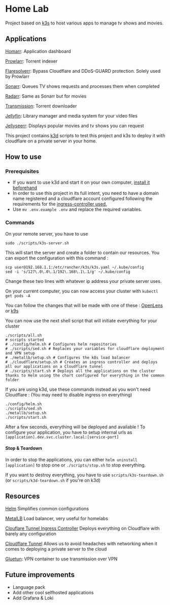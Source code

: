 # Home Lab

Project based on [k3s](https://k3s.io/) to host various apps to manage tv shows and movies.

## Applications

[Homarr](https://github.com/ajnart/homarr): Application dashboard

[Prowlarr](https://github.com/Prowlarr/Prowlarr): Torrent indexer

[Flaresolverr](https://github.com/FlareSolverr/FlareSolverr): Bypass Cloudflare and DDoS-GUARD protection. Solely used by Prowlarr

[Sonarr](https://github.com/Sonarr/sonarr): Queues TV shows requests and processes them when completed

[Radarr](https://github.com/Radarr/radarr): Same as Sonarr but for movies

[Transmission](https://github.com/transmission/transmission): Torrent downloader

[Jellyfin](https://github.com/jellyfin/jellyfin): Library manager and media system for your video files

[Jellyseerr](https://github.com/Fallenbagel/jellyseerr): Displays popular movies and tv shows you can request

This project contains [k3d](https://k3d.io/v5.6.0/) scripts to test this project and k3s to deploy it with cloudflare on a private server in your home.

## How to use

### Prerequisites

- If you want to use k3d and start it on your own computer, [install it beforehand](https://k3d.io/v5.6.0/#releases)
- In order to use this project in its full intent, you need to have a domain name registered and a cloudflare account configured following the requirements for the [ingress-controller used.](https://github.com/STRRL/cloudflare-tunnel-ingress-controller/blob/master/README.md)
- Use `mv .env.example .env` and replace the required variables.

### Commands
On your remote server, you have to use
```shell
sudo ./scripts/k3s-server.sh
```
This will start the server and create a folder to contain our resources.
You can export the configuration with this command :
```shell
scp user@192.168.1.1:/etc/rancher/k3s/k3s.yaml ~/.kube/config
sed -i 's/127\.0\.0\.1/192\.168\.1\.1/g' ~/.kube/config
```
Change these two lines with whatever ip address your private server uses.

On your current computer, you can now access your cluster with `kubectl get pods -A`

You can follow the changes that will be made with one of these : [OpenLens](https://github.com/MuhammedKalkan/OpenLens) or [k9s](https://k9scli.io/)

You can now use the next shell script that will initiate everything for your cluster
```shell
./scripts/all.sh
# scripts started
# ./config/helm.sh # Configures helm repositories
# ./scripts/sed.sh # Replaces your variables for cloudflare deployment and VPN setup
# ./metallb/setup.sh # Configures the k8s load balancer
# ./cloudflare/setup.sh # Creates an ingress controller and deploys all our applications on a Cloudflare tunnel
# ./scripts/start.sh # Deploys all the applications on the cluster thanks to Helm using the chart configured for everything in the common folder

```
If you are using k3d, use these commands instead as you won't need Cloudflare :
(You may need to disable ingress on everything)
```shell
./config/helm.sh
./scripts/sed.sh
./metallb/setup.sh
./scripts/start.sh
```
After a few seconds, everything will be deployed and available !
To configure your application, you have to setup internal urls as `[application].dev.svc.cluster.local:[service-port]`

#### Stop & Teardown
In order to stop the applications, you can either `helm uninstall [application]` to stop one or `./scripts/stop.sh` to stop everything.

If you want to destroy everything, you have to use `scripts/k3s-teardown.sh` (or `scripts/k3d-teardown.sh` if you're on k3d)


## Resources

[Helm](https://helm.sh/) Simplifies common configurations

[MetalLB](https://metallb.universe.tf/) Load balancer, very useful for homelabs

[Clouflare Tunnel Ingress Controller](https://github.com/STRRL/cloudflare-tunnel-ingress-controller) Deploys everything on Cloudflare with barely any configuration

[Cloudflare Tunnel](https://developers.cloudflare.com/cloudflare-one/connections/connect-networks/) Allows us to avoid headaches with networking when it comes to deploying a private server to the cloud

[Gluetun](https://github.com/qdm12/gluetun): VPN container to use transmission over VPN

## Future improvements

- Language pack
- Add other cool selfhosted applications
- Add Grafana & Loki